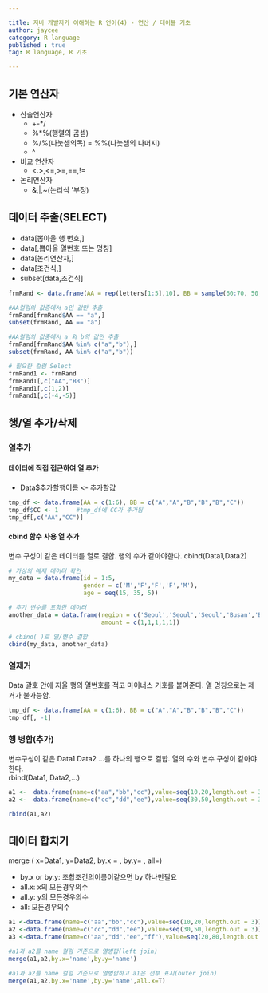 ```yaml
---

title: 자바 개발자가 이해하는 R 언어(4) - 연산 / 테이블 기초
author: jaycee
category: R language
published : true
tag: R language, R 기초

---
```


## 기본 연산자
- 산술연산자
  - +-*/
  - %*%(행렬의 곰셈)
  - %/%(나눗셈의목)
  = %%(나눗셈의 나머지)
  - ^
- 비교 연산자
  - <.>,<=,>=,==,!=
- 논리연산자
  - &,|,~(논리식 '부정)
  
## 데이터 추출(SELECT)
- data[뽑아올 행 번호,]
- data[,뽑아올 열번호 또는 명칭]
- data[논리연산자,]
- data[조건식,]
- subset[data,조건식]

```R
frmRand <- data.frame(AA = rep(letters[1:5],10), BB = sample(60:70, 50, replace = T))

#AA컬럼의 값중에서 a인 값만 추출
frmRand[frmRand$AA == "a",] 
subset(frmRand, AA == "a") 

#AA컬럼의 값중에서 a 와 b의 값만 추출
frmRand[frmRand$AA %in% c("a","b"),]
subset(frmRand, AA %in% c("a","b"))

# 필요한 컬럼 Select
frmRand1 <- frmRand
frmRand1[,c("AA","BB")]
frmRand1[,c(1,2)]
frmRand1[,c(-4,-5)]
```

## 행/열 추가/삭제
### 열추가
#### 데이터에 직접 접근하여 열 추가
- Data$추가할행이름 <- 추가할값
```R
tmp_df <- data.frame(AA = c(1:6), BB = c("A","A","B","B","B","C"))
tmp_df$CC <- 1     #tmp_df에 CC가 추가됨
tmp_df[,c("AA","CC")] 
```

#### cbind 함수 사용 열 추가
변수 구성이 같은 데이터를 열로 결합. 행의 수가 같아야한다.
cbind(Data1,Data2) 
```R
# 가상의 예제 데이터 확인
my_data = data.frame(id = 1:5,
                     gender = c('M','F','F','F','M'),
                     age = seq(15, 35, 5))

# 추가 변수를 포함한 데이터
another_data = data.frame(region = c('Seoul','Seoul','Seoul','Busan','Busan'),
                          amount = c(1,1,1,1,1))

# cbind( )로 열/변수 결합
cbind(my_data, another_data)
```


### 열제거
Data 괄호 안에 지울 행의 열번호를 적고 마이너스 기호를 붙여준다. 열 명칭으로는 제거가 불가능함.  
```R
tmp_df <- data.frame(AA = c(1:6), BB = c("A","A","B","B","B","C"))
tmp_df[, -1]
```

### 행 병합(추가)
변수구성이 같은 Data1 Data2 ...를 하나의 행으로 결합. 열의 수와 변수 구성이 같아야한다.  
rbind(Data1, Data2,...)

```R
a1 <-  data.frame(name=c("aa","bb","cc"),value=seq(10,20,length.out = 3))
a2 <-  data.frame(name=c("cc","dd","ee"),value=seq(30,50,length.out = 3))

rbind(a1,a2)
```

## 데이터 합치기
merge ( x=Data1, y=Data2, by.x = , by.y= , all=)
- by.x or by.y: 조합조건의이름이같으면 by 하나만필요
- all.x: x의 모든경우의수
- all.y: y의 모든경우의수
- all: 모든경우의수

```R
a1 <-data.frame(name=c("aa","bb","cc"),value=seq(10,20,length.out = 3))
a2 <-data.frame(name=c("cc","dd","ee"),value=seq(30,50,length.out = 3))
a3 <-data.frame(name=c("aa","dd","ee","ff"),value=seq(20,80,length.out = 4),any=seq(0,3,1))

#a1과 a2를 name 컬럼 기준으로 열병합(left join)
merge(a1,a2,by.x='name',by.y='name')

#a1과 a2를 name 컬럼 기준으로 열병합하고 a1은 전부 표시(outer join)
merge(a1,a2,by.x='name',by.y='name',all.x=T)
```
